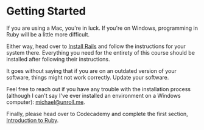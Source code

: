 # Getting Started

If you are using a Mac, you're in luck. If you're on Windows, programming in Ruby will be a little more difficult.

Either way, head over to [Install Rails](http://installrails.com/) and follow the instructions for your system there. Everything you need for the entirety of this course should be installed after following their instructions.

It goes without saying that if you are on an outdated version of your software, things might not work correctly. Update your software.

Feel free to reach out if you have any trouble with the installation process (although I can't say I've ever installed an environment on a Windows computer): michael@unroll.me.

Finally, please head over to Codecademy and complete the first section, [Introduction to Ruby](http://www.codecademy.com/courses/ruby-beginner-en-d1Ylq/0/1).
